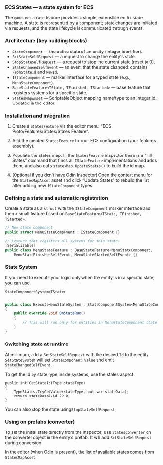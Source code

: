 ﻿### ECS States — a state system for ECS

The `game.ecs.state` feature provides a simple, extensible entity state machine. 
A state is represented by a component; state changes are initiated via requests, 
and the state lifecycle is communicated through events.

### Architecture (key building blocks)

- `StateComponent` — the active state of an entity (integer identifier).
- `SetStateSelfRequest` — a request to change the entity's state.
- `StopStateSelfRequest` — a request to stop the current state (reset to 0).
- `StateChangedSelfEvent` — an event that the state changed; contains `FromStateId` and `NewId`.
- `IStateComponent` — marker interface for a typed state (e.g., `MenuStateComponent`).
- `BaseStateFeature<TState, TFinished, TStarted>` — base feature that registers systems for a specific state.
- `StatesMapAsset` — ScriptableObject mapping name/type to an integer id. Updated in the editor.

### Installation and integration

1) Create a `StatesFeature` via the editor menu: “ECS Proto/Features/States/States Feature”.

2) Add the created `StatesFeature` to your ECS configuration (your features assembly).

3) Populate the states map. In the `StatesFeature` inspector there is a “Fill States” command that finds all `IStateFeature` implementations and adds them, and also calls `statesMap.UpdateStates()` to build the id map.

4) (Optional if you don’t have Odin Inspector) Open the context menu for the `StatesMapAsset` asset and click “Update States” to rebuild the list after adding new `IStateComponent` types.

### Defining a state and automatic registration

Create a state as a `struct` with the `IStateComponent` marker interface and then a small feature based on `BaseStateFeature<TState, TFinished, TStarted>`.

```csharp
// New state component
public struct MenuStateComponent : IStateComponent {}

// Feature that registers all systems for this state:
[Serializable]
public class MenuStateFeature : BaseStateFeature<MenuStateComponent,
    MenuStateFinishedSelfEvent, MenuStateStartedSelfEvent> {}
```
### State System

If you need to execute your logic only when the entity is in a specific state, you can use

`StateComponentSystem<TState>`

```csharp

public class ExecuteMenuStateSystem : StateComponentSystem<MenuStateComponent>
{
    public override void OnStateRun()
    {
        // This will run only for entities in MenuStateComponent state
    }
}

```

### Switching state at runtime 

At minimum, add a `SetStateSelfRequest` with the desired `Id` to the entity. `SetStateSystem` will set `StateComponent.Value` and emit `StateChangedSelfEvent`.

To get the id by state type inside systems, use the states aspect:

```cssharp StatesAspect.cs
public int GetStateId(Type stateType)
{
    TypeStates.TryGetValue(stateType, out var stateData);
    return stateData?.id ?? 0;
}
```

You can also stop the state using`StopStateSelfRequest`

### Using on prefabs (converter)

To set the initial state directly from the inspector, use `StatesConverter` on the converter object in the entity’s prefab. It will add `SetStateSelfRequest` during conversion.

In the editor (when Odin is present), the list of available states comes from `StatesMapAsset`.
